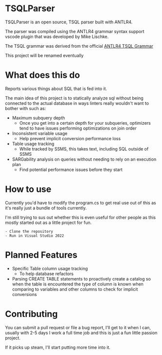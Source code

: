 # TSQLParser

TSQLParser is an open source, TSQL parser built with ANTLR4.

The parser was compiled using the ANTLR4 grammar syntax support vscode plugin that was developed by Mike Lischke.

The TSQL grammar was derived from the official [ANTLR4 TSQL Grammar](
https://github.com/antlr/grammars-v4/blob/master/sql/tsql/TSqlParser.g4)

This project will be renamed eventually

# What does this do
Reports various things about SQL that is fed into it.

The main idea of this project is to statically analyze sql without being connected to the actual database in ways linters really wouldn't want to bother with such as:

- Maximum subquery depth
    - Once you get into a certain depth for your subqueries, optimizers tend to have issues performing optimizations on join order 
- Inconsistent variable usage
    - Help prevent implicit conversion performance loss
- Table usage tracking
    - While tracked by SSMS, this takes text, including SQL outside of SSMS 
- SARGability analysis on queries without needing to rely on an execution plan
    - Find potential performance issues before they start

# How to use 

Currently you'd have to modify the program.cs to get real use out of this as it's really just a bundle of tools currently. 

I'm still trying to sus out whether this is even useful for other people as this mostly started out as a little project for fun.


    - Clone the repository 
    - Run in Visual Studio 2022

# Planned Features

- Specific Table column usage tracking 
    -  To help database refactors
- Parsing CREATE TABLE statements to proactively create a catalog so when the table is encountered the type of column is known when comparing to variables and other columns to check for implicit conversions


# Contributing

You can submit a pull request or file a bug report, I'll get to it when I can, usually with 2-5 days I work a full time job and this is just a fun little passion project.

If it picks up steam, I'll start putting more time into it.



